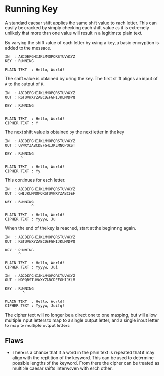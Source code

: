 # Running Key
A standard caesar shift applies the same shift value to each letter. This can
easily be cracked by simply checking each shift value as it is extremely
unlikely that more than one value will result in a legitimate plain text.

By varying the shift value of each letter by using a key, a basic encryption is
added to the message.

```
IN  : ABCDEFGHIJKLMNOPQRSTUVWXYZ
KEY : RUNNING

PLAIN TEXT  : Hello, World!

```

The shift value is obtained by using the key. The first shift aligns an input
of `A`  to the output of `R`.

```
IN  : ABCDEFGHIJKLMNOPQRSTUVWXYZ
OUT : RSTUVWXYZABCDEFGHIJKLMNOPQ

KEY : RUNNING
      ^

PLAIN TEXT  : Hello, World!
CIPHER TEXT : Y
```

The next shift value is obtained by the next letter in the key

```
IN  : ABCDEFGHIJKLMNOPQRSTUVWXYZ
OUT : UVWXYZABCDEFGHIJKLMNOPQRST

KEY : RUNNING
       ^

PLAIN TEXT  : Hello, World!
CIPHER TEXT : Yy
```

This continues for each letter.

```
IN  : ABCDEFGHIJKLMNOPQRSTUVWXYZ
OUT : GHIJKLMNOPQRSTUVWXYZABCDEF

KEY : RUNNING
            ^

PLAIN TEXT  : Hello, World!
CIPHER TEXT : Yyyyw, Ju
```

When the end of the key is reached, start at the beginning again.

```
IN  : ABCDEFGHIJKLMNOPQRSTUVWXYZ
OUT : RSTUVWXYZABCDEFGHIJKLMNOPQ

KEY : RUNNING
      ^

PLAIN TEXT  : Hello, World!
CIPHER TEXT : Yyyyw, Jui
```



```
IN  : ABCDEFGHIJKLMNOPQRSTUVWXYZ
OUT : NOPQRSTUVWXYZABCDEFGHIJKLM

KEY : RUNNING
        ^

PLAIN TEXT  : Hello, World!
CIPHER TEXT : Yyyyw, Juifq!
```

The cipher text will no longer be a direct one to one mapping, but will allow
multiple input letters to map to a single output letter, and a single input
letter to map to multiple output letters.

## Flaws
- There is a chance that if a word in the plain text is repeated that it may
align with the repitition of the keyword. This can be used to determine
possible lengths of the keyword. From there the cipher can be treated as
multiple caesar shifts interwoven with each other.
